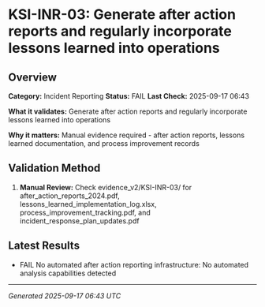 # KSI-INR-03: Generate after action reports and regularly incorporate lessons learned into operations

## Overview

**Category:** Incident Reporting
**Status:** FAIL
**Last Check:** 2025-09-17 06:43

**What it validates:** Generate after action reports and regularly incorporate lessons learned into operations

**Why it matters:** Manual evidence required - after action reports, lessons learned documentation, and process improvement records

## Validation Method

1. **Manual Review:** Check evidence_v2/KSI-INR-03/ for after_action_reports_2024.pdf, lessons_learned_implementation_log.xlsx, process_improvement_tracking.pdf, and incident_response_plan_updates.pdf

## Latest Results

- FAIL No automated after action reporting infrastructure: No automated analysis capabilities detected

---
*Generated 2025-09-17 06:43 UTC*